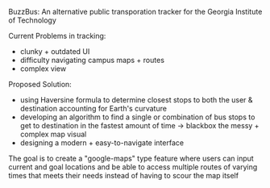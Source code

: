 BuzzBus: An alternative public transporation tracker for the Georgia Institute of Technology

Current Problems in tracking:
- clunky + outdated UI
- difficulty navigating campus maps + routes
- complex view

Proposed Solution: 
- using Haversine formula to determine closest stops to both the user & destination accounting for Earth's curvature
- developing an algorithm to find a single or combination of bus stops to get to destination in the fastest amount of time -> blackbox the messy + complex map visual 
- designing a modern + easy-to-navigate interface

The goal is to create a "google-maps" type feature where users can input current and goal locations and be able to access multiple routes of varying times that meets their needs instead of having to scour the map itself
